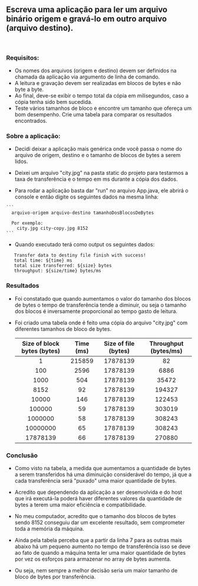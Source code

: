 ## Escreva uma aplicação para ler um arquivo binário origem e gravá-lo em outro arquivo (arquivo destino).
  <br/>

  ### Requisitos: 
   - Os nomes dos arquivos (origem e destino) devem ser definidos na chamada da aplicação via argumento de linha de comando.
   - A leitura e gravação devem ser realizadas em blocos de bytes e   não byte a byte.
   - Ao final, deve-se exibir o tempo total da cópia em milisegundos, caso a cópia tenha sido bem sucedida.
   - Teste vários tamanhos de bloco e encontre um tamanho que ofereça um bom desempenho. Crie uma tabela para comparar os resultados encontrados.

  
  ### Sobre a aplicação:
    
   - Decidi deixar a aplicação mais genérica onde você passa o nome do arquivo de origem, destino e o tamanho de blocos de bytes a serem lidos.

   - Deixei um arquivo "city.jpg" na pasta static do projeto para testarmos a taxa de transferência e o tempo em ms durante a cópia dos dados.

   - Para rodar a aplicação basta dar "run" no arquivo App.java, ele abrirá o console e então digite os seguintes dados na mesma linha:
    
    ```
      arquivo-origem arquivo-destino tamanhoDosBlocosDeBytes

      Por exemplo:
        city.jpg city-copy.jpg 8152
    ```
  
   - Quando executado terá como output os seguintes dados:

   ```
      Transfer data to destiny file finish with success!
      total time: ${time} ms
      total size transferred: ${size} bytes
      throughput: ${size/time} bytes/ms
   ```

  ### Resultados
    
  - Foi constatado que quando aumentamos o valor do tamanho dos blocos de bytes o tempo de transferência tende a diminuir, ou seja o tamanho dos blocos é inversamente proporcional ao tempo gasto de leitura.

  - Foi criado uma tabela onde é feito uma cópia do arquivo "city.jpg" com diferentes tamanhos de bloco de bytes.

    <table>
      <thead>
        <tr>
          <th>Size of block bytes (bytes)</th>
          <th>Time (ms) </th>
          <th>Size of file (bytes)</th>
          <th>Throughput (bytes/ms)</th>
        </tr>
      </thead>
      <tbody>
        <tr>
          <td style="text-align: center;">1</td>
          <td style="text-align: center;">215859</td>
          <td style="text-align: center;">17878139</td>
          <td style="text-align: center;">82</td>
        </tr>
        <tr>
          <td style="text-align: center;">100</td>
          <td style="text-align: center;">2596</td>
          <td style="text-align: center;">17878139</td>
          <td style="text-align: center;">6886</td>
        </tr>
        <tr>
          <td style="text-align: center;">1000</td>
          <td style="text-align: center;">504</td>
          <td style="text-align: center;">17878139</td>
          <td style="text-align: center;">35472</td>
        </tr>
        <tr>
          <td style="text-align: center;">8152</td>
          <td style="text-align: center;">92</td>
          <td style="text-align: center;">17878139</td>
          <td style="text-align: center;">194327</td>
        </tr>
        <tr>
          <td style="text-align: center;">10000</td>
          <td style="text-align: center;">146</td>
          <td style="text-align: center;">17878139</td>
          <td style="text-align: center;">122453</td>
        </tr>
        <tr>
          <td style="text-align: center;">100000</td>
          <td style="text-align: center;">59</td>
          <td style="text-align: center;">17878139</td>
          <td style="text-align: center;">303019</td>
        </tr>
        <tr>
          <td style="text-align: center;">1000000</td>
          <td style="text-align: center;">58</td>
          <td style="text-align: center;">17878139</td>
          <td style="text-align: center;">308243</td>
        </tr>        
        <tr>
          <td style="text-align: center;">10000000</td>
          <td style="text-align: center;">65</td>
          <td style="text-align: center;">17878139</td>
          <td style="text-align: center;">308243</td>
        </tr>
        <tr>
          <td style="text-align: center;">17878139</td>
          <td style="text-align: center;">66</td>
          <td style="text-align: center;">17878139</td>
          <td style="text-align: center;">270880</td>
        </tr>
      </tbody>
    </table>

 ### Conclusão

   - Como visto na tabela, a medida que aumentamos a quantidade de bytes a serem transferidos há uma diminuição considerável do tempo, já que a cada transferẽncia será "puxado" uma maior quantidade de bytes.

   - Acredito que dependendo da aplicação a ser desenvolvida e do host que irá executá-la poderá haver diferentes valores da quantidade de bytes a terem uma maior eficiência e compatibilidade.

   - No meu computador, acredito que o tamanho dos blocos de bytes sendo 8152 conseguiu dar um excelente resultado, sem comprometer toda a memória da máquina.

   - Ainda pela tabela perceba que a partir da linha 7 para as outras mais abaixo há um pequeno aumento no tempo de transferência isso se deve ao fato de quando a máquina tenta ler uma maior quantidade de bytes por vez os esforços para armazenar no array de bytes aumenta.

   - Ou seja, nem sempre a melhor decisão seria um maior tamanho de bloco de bytes por transferência.
